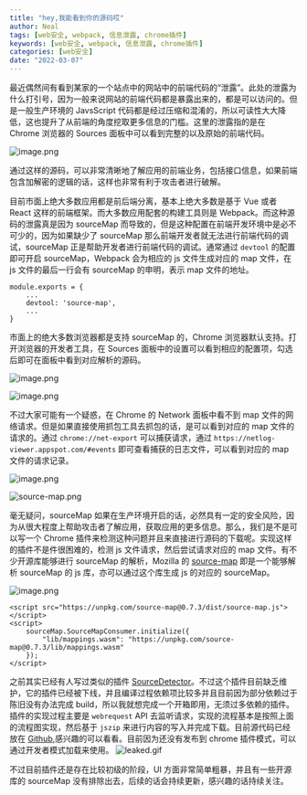 ```yaml
---
title: "hey,我能看到你的源码哎"
author: Neal
tags: [web安全, webpack, 信息泄露, chrome插件]
keywords: [web安全, webpack, 信息泄露, chrome插件]
categories: [web安全]
date: "2022-03-07" 
---
```


最近偶然间有看到某家的一个站点中的网站中的前端代码的“泄露”。此处的泄露为什么打引号，因为一般来说网站的前端代码都是暴露出来的，都是可以访问的。但是一般生产环境的 JavsScript 代码都是经过压缩和混淆的，所以可读性大大降低，这也提升了从前端的角度挖取更多信息的门槛。这里的泄露指的是在 Chrome 浏览器的 Sources 面板中可以看到完整的以及原始的前端代码。

![image.png](https://s2.loli.net/2022/03/06/WeHphMDZx1dGc9f.png)

通过这样的源码，可以非常清晰地了解应用的前端业务，包括接口信息，如果前端包含加解密的逻辑的话，这样也非常有利于攻击者进行破解。

目前市面上绝大多数应用都是前后端分离，基本上绝大多数是基于 Vue 或者 React 这样的前端框架。而大多数应用配套的构建工具则是 Webpack。而这种源码的泄露真是因为 sourceMap 而导致的，但是这种配置在前端开发环境中是必不可少的，因为如果缺少了 sourceMap 那么前端开发者就无法进行前端代码的调试，sourceMap 正是帮助开发者进行前端代码的调试。通常通过 `devtool` 的配置即可开启 sourceMap，Webpack 会为相应的 js 文件生成对应的 map 文件，在 js 文件的最后一行会有 sourceMap 的申明，表示 map 文件的地址。

```
module.exports = {
    ...
    devtool: 'source-map',
    ...
}
```

市面上的绝大多数浏览器都是支持 sourceMap 的，Chrome 浏览器默认支持。打开浏览器的开发者工具，在 Sources 面板中的设置可以看到相应的配置项，勾选后即可在面板中看到对应解析的源码。

![image.png](https://s2.loli.net/2022/03/07/arGfHwSqNVi8xFn.png)

![image.png](https://s2.loli.net/2022/03/07/pQ7CqLrlw8MkYXv.png)

不过大家可能有一个疑惑，在 Chrome 的 Network 面板中看不到 map 文件的网络请求。但是如果直接使用抓包工具去抓包的话，是可以看到对应的 map 文件的请求的。通过 `chrome://net-export` 可以捕获请求，通过 `https://netlog-viewer.appspot.com/#events` 即可查看捕获的日志文件，可以看到对应的 map 文件的请求记录。

![image.png](https://s2.loli.net/2022/03/07/mW3RuNJoxUwzfBZ.png)

![source-map.png](https://s2.loli.net/2022/03/06/xqLWS2B9NADG5sX.png)

毫无疑问，sourceMap 如果在生产环境开启的话，必然具有一定的安全风险，因为从很大程度上帮助攻击者了解应用，获取应用的更多信息。那么，我们是不是可以写一个 Chrome 插件来检测这种问题并且来直接进行源码的下载呢。实现这样的插件不是件很困难的，检测 js 文件请求，然后尝试请求对应的 map 文件。有不少开源库能够进行 sourceMap 的解析，Mozilla 的 [source-map](https://github.com/mozilla/source-map) 即是一个能够解析 sourceMap 的 js 库，亦可以通过这个库生成 js 的对应的 sourceMap。

![image.png](https://s2.loli.net/2022/03/07/n1i4asOoWcAUCZ2.png)

```
<script src="https://unpkg.com/source-map@0.7.3/dist/source-map.js"></script>
<script>
    sourceMap.SourceMapConsumer.initialize({
        "lib/mappings.wasm": "https://unpkg.com/source-map@0.7.3/lib/mappings.wasm"
    });
</script>
```

之前其实已经有人写过类似的插件 [SourceDetector](https://github.com/SunHuawei/SourceDetector)。不过这个插件目前缺乏维护，它的插件已经被下线，并且编译过程依赖项比较多并且目前因为部分依赖过于陈旧没有办法完成 build，所以我就想完成一个开箱即用，无须过多依赖的插件。插件的实现过程主要是 `webrequest` API 去监听请求，实现的流程基本是按照上面的流程图实现，然后基于 `jszip` 来进行内容的写入并完成下载。目前源代码已经放在 [Github](https://github.com/madneal/leaked),感兴趣的可以看看。目前因为还没有发布到 chrome 插件模式，可以通过开发者模式加载来使用。
![leaked.gif](https://s2.loli.net/2022/03/07/WflIST1gkPMtaC8.gif)

不过目前插件还是存在比较初级的阶段，UI 方面非常简单粗暴，并且有一些开源库的 sourceMap 没有排除出去，后续的话会持续更新，感兴趣的话持续关注。